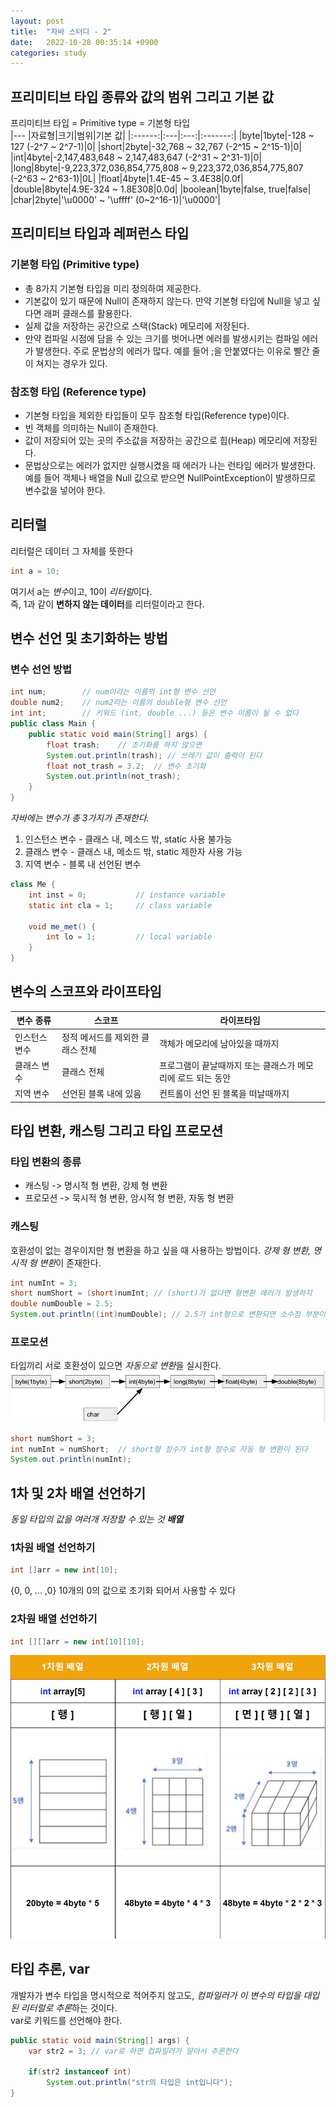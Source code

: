 ```yaml
---
layout: post
title:  "자바 스터디 - 2"
date:   2022-10-28 00:35:14 +0900
categories: study
---
```


## 프리미티브 타입 종류와 값의 범위 그리고 기본 값
프리미티브 타입 = Primitive type = 기본형 타입   
|---
|자료형|크기|범위|기본 값|
|:------:|:---|:---:|:-------:|
|byte|1byte|-128 ~ 127 (-2^7 ~ 2^7-1)|0|
|short|2byte|-32,768 ~ 32,767 (-2^15 ~ 2^15-1)|0|
|int|4byte|-2,147,483,648 ~ 2,147,483,647 (-2^31 ~ 2^31-1)|0|
|long|8byte|-9,223,372,036,854,775,808 ~ 9,223,372,036,854,775,807 (-2^63 ~ 2^63-1)|0L|
|float|4byte|1.4E-45 ~ 3.4E38|0.0f|
|double|8byte|4.9E-324 ~ 1.8E308|0.0d|
|boolean|1byte|false, true|false|
|char|2byte|'\u0000' ~ '\uffff' (0~2^16-1)|'\u0000'|
## 프리미티브 타입과 레퍼런스 타입
### 기본형 타입 (Primitive type)
* 총 8가지 기본형 타입을 미리 정의하여 제공한다.
* 기본값이 있기 때문에 Null이 존재하지 않는다. 만약 기본형 타입에 Null을 넣고 싶다면 래퍼 클래스를 활용한다.
* 실제 값을 저장하는 공간으로 스택(Stack) 메모리에 저장된다.
* 만약 컴파일 시점에 담을 수 있는 크기를 벗어나면 에러를 발생시키는 컴파일 에러가 발생한다. 주로 문법상의 에러가 많다. 예를 들어 ;을 안붙였다는 이유로 빨간 줄이 쳐지는 경우가 있다.

### 참조형 타입 (Reference type)
* 기본형 타입을 제외한 타입들이 모두 참조형 타입(Reference type)이다.
* 빈 객체를 의미하는 Null이 존재한다.
* 값이 저장되어 있는 곳의 주소값을 저장하는 공간으로 힙(Heap) 메모리에 저장된다.
* 문법상으로는 에러가 없지만 실행시켰을 때 에러가 나는 런타임 에러가 발생한다. 예를 들어 객체나 배열을 Null 값으로 받으면 NullPointException이 발생하므로 변수값을 넣어야 한다.

## 리터럴
리터럴은 데이터 그 자체를 뜻한다
```java
int a = 10;
```
여기서 a는 *변수*이고, 10이 *리터럴*이다.   
즉, 1과 같이 **변하지 않는 데이터**를 리터럴이라고 한다. 

## 변수 선언 및 초기화하는 방법

### 변수 선언 방법
```java
int num;        // num이라는 이름의 int형 변수 선언
double num2;    // num2라는 이름의 double형 변수 선언
int int;        // 키워드 (int, double ...) 등은 변수 이름이 될 수 없다
public class Main {
    public static void main(String[] args) {
        float trash;    // 초기화를 하지 않으면
        System.out.println(trash); // 쓰레기 값이 출력이 된다
        float not_trash = 3.2;  // 변수 초기화
        System.out.println(not_trash);
    }
}

```

*자바에는 변수가 총 3가지가 존재한다.*
1. 인스턴스 변수 - 클래스 내, 메소드 밖, static 사용 불가능
2. 클래스 변수 - 클래스 내, 메소드 밖, static 제한자 사용 가능 
3. 지역 변수 - 블록 내 선언된 변수
```java
class Me {
    int inst = 0;           // instance variable
    static int cla = 1;     // class variable

    void me_met() {
        int lo = 1;         // local variable
    }
}
```

## 변수의 스코프와 라이프타임
|변수 종류|스코프|라이프타임|
|--------|------|---------|
|인스턴스 변수|정적 메서드를 제외한 클래스 전체|객체가 메모리에 남아있을 때까지|
|클래스 변수|클래스 전체|프로그램이 끝날때까지 또는 클래스가 메모리에 로드 되는 동안|
|지역 변수|선언된 블록 내에 있음|컨트롤이 선언 된 블록을 떠날때까지
## 타입 변환, 캐스팅 그리고 타입 프로모션
### 타입 변환의 종류
* 캐스팅 -> 명시적 형 변환, 강제 형 변환
* 프로모션 -> 묵시적 형 변환, 암시적 형 변환, 자동 형 변환
  
### 캐스팅
호환성이 없는 경우이지만 형 변환을 하고 싶을 때 사용하는 방법이다.
*강제 형 변환, 명시적 형 변환*이 존재한다.
```java
int numInt = 3;
short numShort = (short)numInt; // (short)가 없다면 형변환 에러가 발생하지
double numDouble = 2.5;
System.out.println((int)numDouble); // 2.5가 int형으로 변환되면 소수점 부분이 없어진다
```

### 프로모션 
타입끼리 서로 호환성이 있으면 *자동으로 변환*을 실시한다.
![](/assets/img/study/promotion.jpg)
```java
short numShort = 3;
int numInt = numShort;  // short형 정수가 int형 정수로 자동 형 변환이 된다
System.out.println(numInt);
```
## 1차 및 2차 배열 선언하기
*동일 타입의 값을 여러개 저장할 수 있는 것 ***배열**** 
### 1차원 배열 선언하기
```java
int []arr = new int[10];
```
{0, 0, ... ,0} 10개의 0의 값으로 초기화 되어서 사용할 수 있다
### 2차원 배열 선언하기
```java
int [][]arr = new int[10][10];
```
![](/assets/img/study/arrays.jpg)
## 타입 추론, var
개발자가 변수 타입을 명시적으로 적어주지 않고도, *컴파일러가 이 변수의 타입을 대입된 리터럴로 추론*하는 것이다.   
var로 키워드를 선언해야 한다.
```java
public static void main(String[] args) {
    var str2 = 3; // var로 하면 컴파일러가 알아서 추론한다

    if(str2 instanceof int)
        System.out.println("str의 타입은 int입니다");
}
```